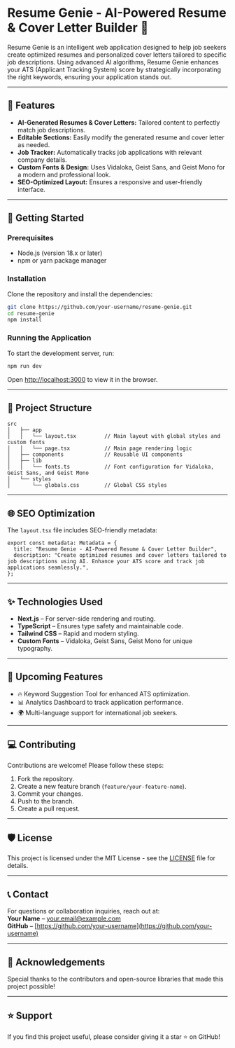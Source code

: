 
# Resume Genie - AI-Powered Resume & Cover Letter Builder 🚀  

Resume Genie is an intelligent web application designed to help job seekers create optimized resumes and personalized cover letters tailored to specific job descriptions. Using advanced AI algorithms, Resume Genie enhances your ATS (Applicant Tracking System) score by strategically incorporating the right keywords, ensuring your application stands out.  

---

## 🌟 Features  
- **AI-Generated Resumes & Cover Letters:** Tailored content to perfectly match job descriptions.  
- **Editable Sections:** Easily modify the generated resume and cover letter as needed.  
- **Job Tracker:** Automatically tracks job applications with relevant company details.  
- **Custom Fonts & Design:** Uses Vidaloka, Geist Sans, and Geist Mono for a modern and professional look.  
- **SEO-Optimized Layout:** Ensures a responsive and user-friendly interface.  

---

## 🚀 Getting Started  

### Prerequisites  
- Node.js (version 18.x or later)  
- npm or yarn package manager  

### Installation  
Clone the repository and install the dependencies:  
```bash
git clone https://github.com/your-username/resume-genie.git
cd resume-genie
npm install
```

### Running the Application  
To start the development server, run:  
```bash
npm run dev
```

Open [http://localhost:3000](http://localhost:3000) to view it in the browser.  

---

## 📂 Project Structure  
```plaintext
src
│   ├── app
│   │   └── layout.tsx         // Main layout with global styles and custom fonts
│   │   └── page.tsx           // Main page rendering logic
│   ├── components             // Reusable UI components
│   ├── lib
│   │   └── fonts.ts           // Font configuration for Vidaloka, Geist Sans, and Geist Mono
│   └── styles
│       └── globals.css        // Global CSS styles
```

---

## 🌐 SEO Optimization  
The `layout.tsx` file includes SEO-friendly metadata:  
```tsx
export const metadata: Metadata = {
  title: "Resume Genie - AI-Powered Resume & Cover Letter Builder",
  description: "Create optimized resumes and cover letters tailored to job descriptions using AI. Enhance your ATS score and track job applications seamlessly.",
};
```

---

## ✨ Technologies Used  
- **Next.js** – For server-side rendering and routing.  
- **TypeScript** – Ensures type safety and maintainable code.  
- **Tailwind CSS** – Rapid and modern styling.  
- **Custom Fonts** – Vidaloka, Geist Sans, Geist Mono for unique typography.  

---

## 📌 Upcoming Features  
- 🔥 Keyword Suggestion Tool for enhanced ATS optimization.  
- 📊 Analytics Dashboard to track application performance.  
- 🌍 Multi-language support for international job seekers.  

---

## 💻 Contributing  
Contributions are welcome! Please follow these steps:  
1. Fork the repository.  
2. Create a new feature branch (`feature/your-feature-name`).  
3. Commit your changes.  
4. Push to the branch.  
5. Create a pull request.  

---

## 🛡️ License  
This project is licensed under the MIT License - see the [LICENSE](LICENSE) file for details.  

---

## 📞 Contact  
For questions or collaboration inquiries, reach out at:  
**Your Name** – [your.email@example.com](mailto:your.email@example.com)  
**GitHub** – [https://github.com/your-username](https://github.com/your-username)  

---

## 🌟 Acknowledgements  
Special thanks to the contributors and open-source libraries that made this project possible!  

---

## ⭐ Support  
If you find this project useful, please consider giving it a star ⭐ on GitHub!  
